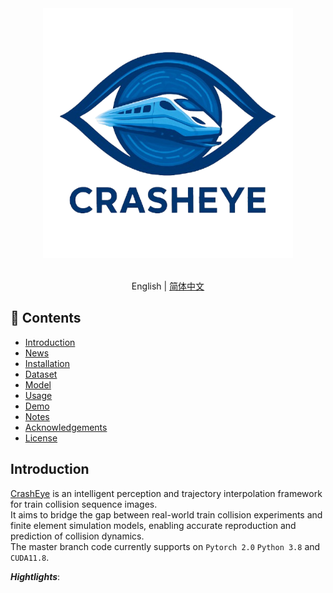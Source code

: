 <div align="center">
  <img src="assets/CrashEye-logo-removebg-preview.png" width="400"/>
  <div>&nbsp;</div>
</div>

<div align="center">

English | [简体中文](README_zh-CN.md)

</div>

## 📖 Contents
- [Introduction](#Introduction)
- [News](#News)
- [Installation](#Installation)
- [Dataset](#Dataset)
- [Model](#model)
- [Usage](#usage)
- [Demo](#Demo)
- [Notes](#Notes)
- [Acknowledgements](#Acknowledgements)
- [License](#License)

## Introduction
[CrashEye](https://github.com/YanJieWen/CrashEye) is an intelligent perception and trajectory interpolation framework for train collision sequence images.  
It aims to bridge the gap between real-world train collision experiments and finite element simulation models, enabling accurate reproduction and prediction of collision dynamics.  
The master branch code currently supports on `Pytorch 2.0` `Python 3.8` and `CUDA11.8`. 

***Hightlights***: 
